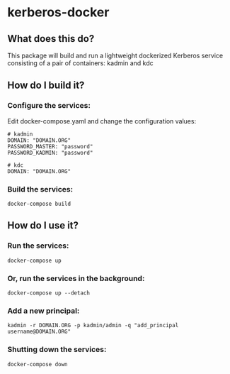 # kerberos-docker

## What does this do?

This package will build and run a lightweight dockerized Kerberos service consisting of a pair of containers: kadmin and kdc

## How do I build it?

### Configure the services:

Edit docker-compose.yaml and change the configuration values:

    # kadmin
    DOMAIN: "DOMAIN.ORG"
    PASSWORD_MASTER: "password"
    PASSWORD_KADMIN: "password"

    # kdc
    DOMAIN: "DOMAIN.ORG"

### Build the services:

    docker-compose build

## How do I use it?

### Run the services:

    docker-compose up

### Or, run the services in the background:

    docker-compose up --detach

### Add a new principal:

    kadmin -r DOMAIN.ORG -p kadmin/admin -q "add_principal username@DOMAIN.ORG"

### Shutting down the services:

    docker-compose down
